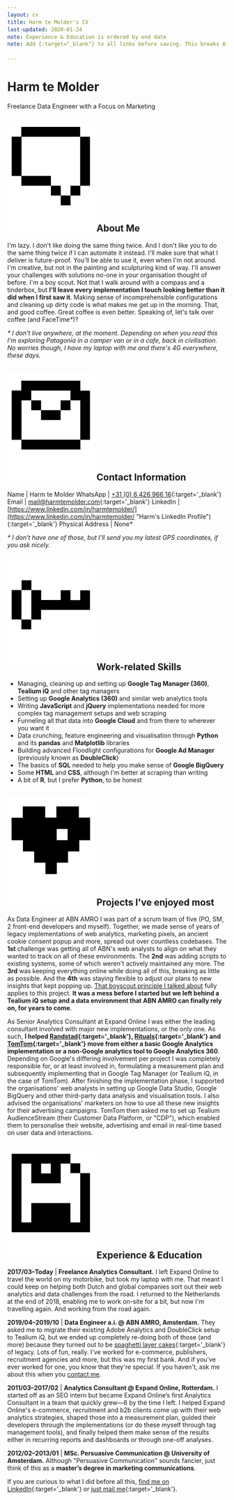 ```yaml
---
layout: cv
title: Harm te Molder's CV
last-updated: 2020-01-24
note: Experience & Education is ordered by end date
note: Add {:target="_blank"} to all links before saving. This breaks Atom's Markdown syntax, unfortunately, so remove when doing serious writing. The RegEx in target-blank-regex.txt should help

---
```

# Harm te Molder
Freelance Data Engineer with a Focus on Marketing

<div class="section" markdown="1">

## <img class="icon" src="images/dialog.svg" alt="about me icon" title="About Me" /> About Me

I'm lazy. I don't like doing the same thing twice. And I don't like you to do the same thing twice if I can automate it instead. I'll make sure that what I deliver is future-proof. You'll be able to use it, even when I'm not around. I'm creative, but not in the painting and sculpturing kind of way. I'll answer your challenges with solutions no-one in your organisation thought of before. I'm a boy scout. Not that I walk around with a compass and a tinderbox, but <strong class="extra-strong">I'll leave every implementation I touch looking better than it did when I first saw it</strong>. Making sense of incomprehensible configurations and cleaning up dirty code is what makes me get up in the morning. That, and good coffee. Great coffee is even better. Speaking of, let's talk over coffee (and FaceTime<em>\*</em>)?

<em>\* I don't live anywhere, at the moment. Depending on when you read this I'm exploring Patagonia in a camper van or in a cafe, back in civilisation. No worries though, I have my laptop with me and there's 4G everywhere, these days.</em>

</div><div class="section" markdown="1">

## <img class="icon" src="images/mail.svg" alt="contact information icon" title="Contact Information" /> Contact Information

Name | Harm te Molder
WhatsApp | [+31 (0) 6 426 966 16](https://wa.me/31642696616 "Harm's Phone Number"){:target='_blank'}
Email | [mail@harmtemolder.com](mailto:mail@harmtemolder.com "Harm's Email Address"){:target='_blank'}
LinkedIn | [https://www.linkedin.com/in/harmtemolder/](https://www.linkedin.com/in/harmtemolder/ "Harm's LinkedIn Profile"){:target='_blank'}
Physical Address | None<em>\*</em>

<em>\* I don't have one of those, but I'll send you my latest GPS coordinates, if you ask nicely.</em>

</div><div class="section" markdown="1">

## <img class="icon" src="images/key.svg" alt="work-related skills icon" title="Work-related Skills" /> Work-related Skills

<ul><li id="nine">Managing, cleaning up and setting up <strong class="extra-strong">Google Tag Manager (360)</strong>, <strong>Tealium iQ</strong> and other tag managers</li>
<li id="eight">Setting up <strong class="extra-strong">Google Analytics (360)</strong> and similar web analytics tools</li>
<li id="seven">Writing <strong class="extra-strong">JavaScript</strong> and <strong>jQuery</strong> implementations needed for more complex tag management setups and web scraping</li>
<li id="six">Funneling all that data into <strong class="extra-strong">Google Cloud</strong> and from there to wherever you want it</li>
<li id="five">Data crunching, feature engineering and visualisation through <strong class="extra-strong">Python</strong> and its <strong>pandas</strong> and <strong>Matplotlib</strong> libraries</li>
<li id="four">Building advanced Floodlight configurations for <strong>Google Ad Manager</strong> (previously known as <strong>DoubleClick</strong>)</li>
<li id="three">The basics of <strong>SQL</strong> needed to help you make sense of <strong class="extra-strong">Google BigQuery</strong></li>
<li id="two">Some <strong>HTML</strong> and <strong>CSS</strong>, although I'm better at scraping than writing</li>
<li id="one">A bit of <strong>R</strong>, but I prefer <strong>Python</strong>, to be honest</li></ul>

</div><div class="section" markdown="1">

## <img class="icon" src="images/love.svg" alt="projects ive enjoyed most icon" title="Projects I've enjoyed most" /> Projects I've enjoyed most

As Data Engineer at ABN AMRO I was part of a scrum team of five (PO, SM, 2 front-end developers and myself). Together, we made sense of years of legacy implementations of web analytics, marketing pixels, an ancient cookie consent popup and more, spread out over countless codebases. The <strong>1st</strong> challenge was getting all of ABN's web analysts to align on what they wanted to track on all of these environments. The <strong>2nd</strong> was adding scripts to existing systems, some of which weren't actively maintained any more. The <strong>3rd</strong> was keeping everything online while doing all of this, breaking as little as possible. And the <strong>4th</strong> was staying flexible to adjust our plans to new insights that kept popping up. [That boyscout principle I talked about](#about-me) fully applies to this project. <strong class="extra-strong">It was a mess before I started but we left behind a Tealium iQ setup and a data environment that ABN AMRO can finally rely on, for years to come</strong>.

As Senior Analytics Consultant at Expand Online I was either the leading consultant involved with major new implementations, or the only one. As such, <strong class="extra-strong">I helped [Randstad](https://www.randstad.com/){:target='_blank'}, [Rituals](https://www.rituals.com/){:target='_blank'} and [TomTom](https://www.tomtom.com/){:target='_blank'} move from either a basic Google Analytics implementation or a non-Google analytics tool to Google Analytics 360</strong>. Depending on Google's differing involvement per project I was completely responsible for, or at least involved in, formulating a measurement plan and subsequently implementing that in Google Tag Manager (or Tealium iQ, in the case of TomTom). After finishing the implementation phase, I supported the organisations' web analysts in setting up Google Data Studio, Google BigQuery and other third-party data analysis and visualisation tools. I also advised the organisations' marketers on how to use all these new insights for their advertising campaigns. TomTom then asked me to set up Tealium AudienceStream (their Customer Data Platform, or "CDP"), which enabled them to personalise their website, advertising and email in real-time based on user data and interactions.

</div><div class="section" markdown="1">

## <img class="icon" src="images/floppy-disk.svg" alt="experience & education icon" title="Experience & Education" /> Experience & Education

**2017/03&ndash;Today** | <strong class="extra-strong">Freelance Analytics Consultant.</strong> I left Expand Online to travel the world on my motorbike, but took my laptop with me. That meant I could keep on helping both Dutch and global companies sort out their web analytics and data challenges from the road. I returned to the Netherlands at the end of 2018, enabling me to work on-site for a bit, but now I'm travelling again. And working from the road again.

**2019/04&ndash;2019/10** | <strong class="extra-strong">Data Engineer a.i. @ ABN AMRO, Amsterdam.</strong> They asked me to migrate their existing Adobe Analytics and DoubleClick setup to Tealium iQ, but we ended up completely re-doing both of those (and more) because they turned out to be [spaghetti layer cakes](https://www.google.com/search?tbm=isch&q=spaghetti%20layer%20cake&tbs=imgo:1){:target='_blank'} of legacy. Lots of fun, really. I've worked for e-commerce, publishers, recruitment agencies and more, but this was my first bank. And if you've ever worked for one, you know that they're special. If you haven't, ask me about this when you [contact me](#contact-information).

**2011/03&ndash;2017/02** | <strong class="extra-strong">Analytics Consultant @ Expand Online, Rotterdam.</strong> I started off as an SEO intern but became Expand Online’s first Analytics Consultant in a team that quickly grew&mdash;8 by the time I left. I helped Expand Online's e-commerce, recruitment and b2b clients come up with their web analytics strategies, shaped those into a measurement plan, guided their developers through the implementations (or do these myself through tag management tools), and finally helped them make sense of the results either in recurring reports and dashboards or through one-off analyses.

**2012/02&ndash;2013/01** | <strong>MSc. Persuasive Communication @ University of Amsterdam.</strong> Although "Persuasive Communication" sounds fancier, just think of this as a <strong class="extra-strong">master’s degree in marketing communications</strong>.

If you are curious to what I did before all this, [find me on LinkedIn](https://www.linkedin.com/in/harmtemolder/ "Harm's LinkedIn Profile"){:target='_blank'} or [just mail me](mailto:mail@harmtemolder.com "Harm's Email Address"){:target='_blank'}.

</div>
